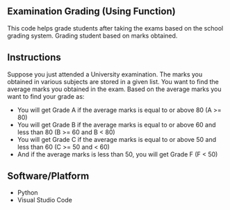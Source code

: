 ## Examination Grading (Using Function)
This code helps grade students after taking the exams based on the school grading system.  Grading student based on marks obtained.
## Instructions
Suppose you just attended a University examination. The marks you obtained in various subjects are stored in a given list. You want to find the average marks you obtained in the exam.
Based on the average marks you want to find your grade as:
* You will get Grade A if the average marks is equal to or above 80 (A >= 80)
* You will get Grade B if the average marks is equal to or above 60 and less than 80 (B >= 60 and B < 80)
* You will get Grade C if the average marks is equal to or above 50 and less than 60 (C >= 50 and < 60)
* And if the average marks is less than 50, you will get Grade F (F < 50)
## Software/Platform
* Python
* Visual Studio Code
